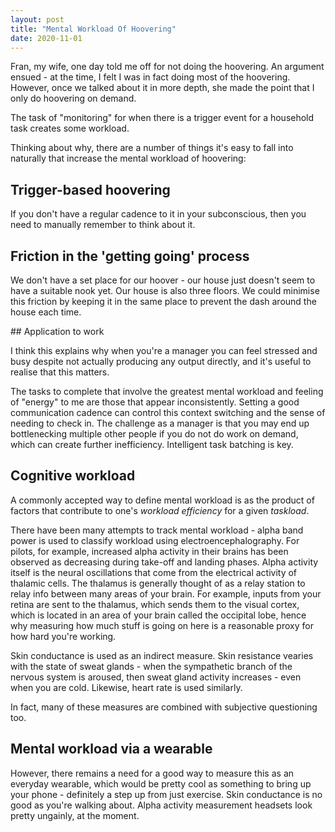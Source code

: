 ```yaml
---
layout: post
title: "Mental Workload Of Hoovering"
date: 2020-11-01
---
```


Fran, my wife, one day told me off for not doing the hoovering. An argument ensued - at the time, I felt I was in fact doing most of the hoovering. However, once we talked about it in more depth, she made the point that I only do hoovering on demand.

The task of "monitoring" for when there is a trigger event for a household task creates some workload.

Thinking about why, there are a number of things it's easy to fall into naturally that increase the mental workload of hoovering:

## Trigger-based hoovering 

If you don't have a regular cadence to it in your subconscious, then you need to manually remember to think about it.

## Friction in the 'getting going' process

We don't have a set place for our hoover - our house just doesn't seem to have a suitable nook yet. Our house is also three floors. We could minimise this friction by keeping it in the same place to prevent the dash around the house each time.

## Application to work 

I think this explains why when you're a manager you can feel stressed and busy despite not actually producing any output directly, and it's useful to realise that this matters.

The tasks to complete that involve the greatest mental workload and feeling of "energy" to me are those that appear inconsistently. Setting a good communication cadence can control this context switching and the sense of needing to check in. The challenge as a manager is that you may end up bottlenecking multiple other people if you do not do work on demand, which can create further inefficiency. Intelligent task batching is key.

## Cognitive workload

A commonly accepted way to define mental workload is as the product of factors that contribute to one's <em>workload efficiency</em> for a given <em>taskload</em>.

There have been many attempts to track mental workload - alpha band power is used to classify workload using electroencephalography. For pilots, for example, increased alpha activity in their brains has been observed as decreasing during take-off and landing phases. Alpha activity itself is the neural oscillations that come from the electrical activity of thalamic cells. The thalamus is generally thought of as a relay station to relay info between many areas of your brain. For example, inputs from your retina are sent to the thalamus, which sends them to the visual cortex, which is located in an area of your brain called the occipital lobe, hence why measuring how much stuff is going on here is a reasonable proxy for how hard you're working.

Skin conductance is used as an indirect measure. Skin resistance vearies with the state of sweat glands - when the sympathetic branch of the nervous system is aroused, then sweat gland activity increases - even when you are cold. Likewise, heart rate is used similarly. 

In fact, many of these measures are combined with subjective questioning too.

## Mental workload via a wearable

However, there remains a need for a good way to measure this as an everyday wearable, which would be pretty cool as something to bring up your phone - definitely a step up from just exercise. Skin conductance is no good as you're walking about. Alpha activity measurement headsets look pretty ungainly, at the moment.


